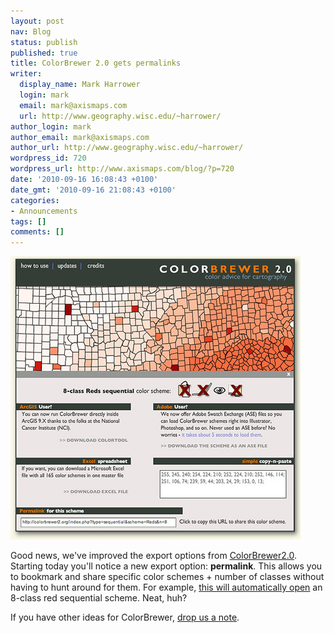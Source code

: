 ```yaml
---
layout: post
nav: Blog
status: publish
published: true
title: ColorBrewer 2.0 gets permalinks
writer:
  display_name: Mark Harrower
  login: mark
  email: mark@axismaps.com
  url: http://www.geography.wisc.edu/~harrower/
author_login: mark
author_email: mark@axismaps.com
author_url: http://www.geography.wisc.edu/~harrower/
wordpress_id: 720
wordpress_url: http://www.axismaps.com/blog/?p=720
date: '2010-09-16 16:08:43 +0100'
date_gmt: '2010-09-16 21:08:43 +0100'
categories:
- Announcements
tags: []
comments: []
---
```

<p style="text-align: center;">
<p><img class="aligncenter size-full wp-image-726" src="/media/posts/2010/09/cb2_new.jpg" alt="" /></p>
<p>Good news, we've improved the export options from <a href="http://colorbrewer2.org" target="_blank">ColorBrewer2.0</a>. Starting today you'll notice a new export option: <strong>permalink</strong>. This allows you to bookmark and share specific color schemes + number of classes without having to hunt around for them. For example, <a href="http://colorbrewer2.org/?type=sequential&scheme=Reds&n=8" target="_blank">this will automatically open</a> an 8-class red sequential scheme. Neat, huh?</p>
<p>If you have other ideas for ColorBrewer, <a href="mailto:info@axismaps.com">drop us a note</a>.</p>
